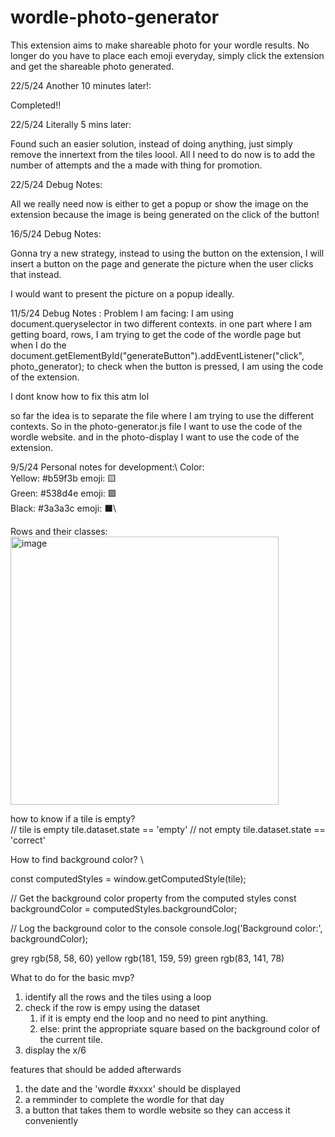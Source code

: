 # wordle-photo-generator


This extension aims to make shareable photo for your wordle results. No longer do you have to place each emoji everyday, simply click the extension and get the shareable photo generated. 

22/5/24 Another 10 minutes later!:

Completed!!


22/5/24 Literally 5 mins later:

Found such an easier solution, instead of doing anything, just simply remove the innertext from the tiles loool. All I need to do now is to add the number of attempts and the a made with thing for promotion.

22/5/24 Debug Notes:

All we really need now is either to get a popup or show the image on the extension because the image is being generated on the click of the button!


16/5/24 Debug Notes:

Gonna try a new strategy, instead to using the button on the extension, I will insert a button on the page and generate the picture when the user clicks that instead.

I would want to present the picture on a popup ideally.

11/5/24 Debug Notes :
Problem I am facing: I am using document.queryselector in two different contexts.
in one part where I am getting board, rows, I am trying to get the code of the wordle page
but when I do the document.getElementById("generateButton").addEventListener("click", photo_generator); to check when the button is pressed, I am using the code of the extension.

I dont know how to fix this atm lol

so far the idea is to separate the file where I am trying to use the different contexts.
So in the photo-generator.js file I want to use the code of the wordle website.
and in the photo-display I want to use the code of the extension.



9/5/24 Personal notes for development:\ 
Color: \
Yellow: #b59f3b emoji: 🟨\
Green: #538d4e emoji: 🟩\
Black: #3a3a3c emoji: ⬛\


Rows and their classes:\
<img width="429" alt="image" src="https://github.com/aryanv175/wordle-photo-generator/assets/91381804/9f8bd542-44e9-4109-ba4e-2d0efef3dbc4">


how to know if a tile is empty? \
// tile is empty
tile.dataset.state == 'empty'
// not empty
tile.dataset.state == 'correct'


How to find background color? \

const computedStyles = window.getComputedStyle(tile);

// Get the background color property from the computed styles
const backgroundColor = computedStyles.backgroundColor;

// Log the background color to the console
console.log('Background color:', backgroundColor);

grey rgb(58, 58, 60)
yellow rgb(181, 159, 59)
green rgb(83, 141, 78)

What to do for the basic mvp?

1. identify all the rows and the tiles using a loop
2. check if the row is empy using the dataset
    1. if it is empty end the loop and no need to pint anything.
    2. else: print the appropriate square based on the background color of the current tile.
3. display the x/6

features that should be added afterwards
1. the date and the 'wordle #xxxx' should be displayed
2. a remminder to complete the wordle for that day
3. a button that takes them to wordle website so they can access it conveniently 